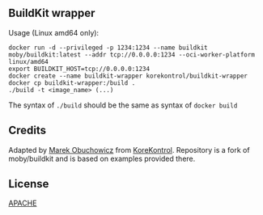 ## BuildKit wrapper
Usage (Linux amd64 only):

```
docker run -d --privileged -p 1234:1234 --name buildkit moby/buildkit:latest --addr tcp://0.0.0.0:1234 --oci-worker-platform linux/amd64
export BUILDKIT_HOST=tcp://0.0.0.0:1234
docker create --name buildkit-wrapper korekontrol/buildkit-wrapper
docker cp buildkit-wrapper:/build .
./build -t <image_name> (...)
```

The syntax of `./build` should be the same as syntax of `docker build`


## Credits

Adapted by [Marek Obuchowicz](https://github.com/marek-obuchowicz) from [KoreKontrol](https://www.korekontrol.eu/).
Repository is a fork of moby/buildkit and is based on examples provided there.

## License
[APACHE](LICENSE)
